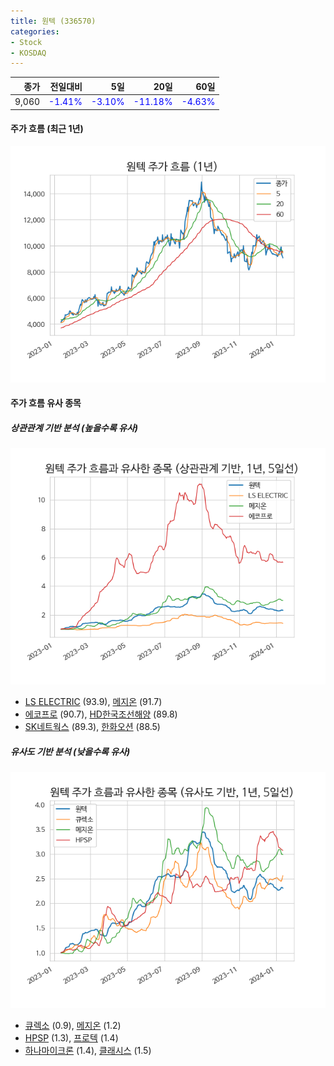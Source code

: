 ```yaml
---
title: 원텍 (336570)
categories:
- Stock
- KOSDAQ
---
```


|종가|전일대비|5일|20일|60일|
|---:|-------:|--:|---:|---:|
|9,060|<span style="color: blue">-1.41%</span>|<span style="color: blue">-3.10%</span>|<span style="color: blue">-11.18%</span>|<span style="color: blue">-4.63%</span>|

<!-- more -->


#### 주가 흐름 (최근 1년)
![336570](/assets/images/stock/336570.png)


#### 주가 흐름 유사 종목


##### 상관관계 기반 분석 (높을수록 유사)
![336570](/assets/images/stock/336570_corr.png)
- [LS ELECTRIC](/010120/) (93.9), [메지온](/140410/) (91.7)
- [에코프로](/086520/) (90.7), [HD한국조선해양](/009540/) (89.8)
- [SK네트웍스](/001740/) (89.3), [한화오션](/042660/) (88.5)


##### 유사도 기반 분석 (낮을수록 유사)	
![336570](/assets/images/stock/336570_sim.png)
- [큐렉소](/060280/) (0.9), [메지온](/140410/) (1.2)
- [HPSP](/403870/) (1.3), [프로텍](/053610/) (1.4)
- [하나마이크론](/067310/) (1.4), [클래시스](/214150/) (1.5)